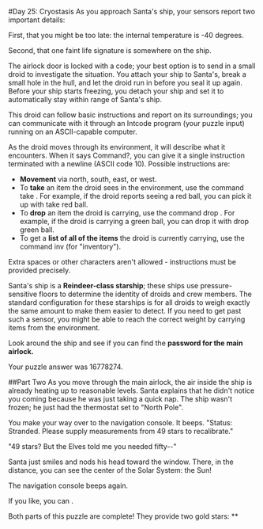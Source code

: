#Day 25: Cryostasis
As you approach Santa's ship, your sensors report two important details:

First, that you might be too late: the internal temperature is -40 degrees.

Second, that one faint life signature is somewhere on the ship.

The airlock door is locked with a code; your best option is to send in a small droid to investigate the situation. 
You attach your ship to Santa's, break a small hole in the hull, and let the droid run in before you seal it up again. 
Before your ship starts freezing, you detach your ship and set it to automatically stay within range of Santa's ship.

This droid can follow basic instructions and report on its surroundings; you can communicate with it through an Intcode 
program (your puzzle input) running on an ASCII-capable computer.

As the droid moves through its environment, it will describe what it encounters. When it says Command?, you can give 
it a single instruction terminated with a newline (ASCII code 10). Possible instructions are:

* **Movement** via north, south, east, or west.
* To **take** an item the droid sees in the environment, use the command take <name of item>. For example, 
if the droid reports seeing a red ball, you can pick it up with take red ball.
* To **drop** an item the droid is carrying, use the command drop <name of item>. For example, if the droid is 
carrying a green ball, you can drop it with drop green ball.
* To get a **list of all of the items** the droid is currently carrying, use the command inv (for "inventory").

Extra spaces or other characters aren't allowed - instructions must be provided precisely.

Santa's ship is a **Reindeer-class starship**; these ships use pressure-sensitive floors to determine the identity of 
droids and crew members. The standard configuration for these starships is for all droids to weigh exactly the same 
amount to make them easier to detect. If you need to get past such a sensor, you might be able to reach the correct 
weight by carrying items from the environment.

Look around the ship and see if you can find the **password for the main airlock.**

Your puzzle answer was 16778274.

##Part Two
As you move through the main airlock, the air inside the ship is already heating up to reasonable levels. Santa explains that he didn't notice you coming because he was just taking a quick nap. The ship wasn't frozen; he just had the thermostat set to "North Pole".

You make your way over to the navigation console. It beeps. "Status: Stranded. Please supply measurements from 49 stars to recalibrate."

"49 stars? But the Elves told me you needed fifty--"

Santa just smiles and nods his head toward the window. There, in the distance, you can see the center of the Solar System: the Sun!

The navigation console beeps again.

If you like, you can .

Both parts of this puzzle are complete! They provide two gold stars: **